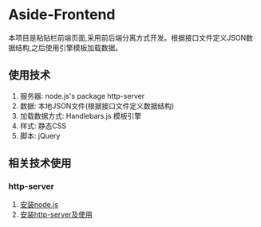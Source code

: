 # Aside-Frontend

本项目是粘贴栏前端页面,采用前后端分离方式开发。根据接口文件定义JSON数据结构,之后使用引擎模板加载数据。

## 使用技术

1. 服务器: node.js's package http-server
2. 数据: 本地JSON文件(根据接口文件定义数据结构)
3. 加载数据方式: Handlebars.js 模板引擎
4. 样式: 静态CSS
5. 脚本: jQuery

## 相关技术使用

### http-server

1. [安装node.js](https://nodejs.org/en/download/)
2. [安装http-server及使用](https://www.npmjs.com/package/http-server)

